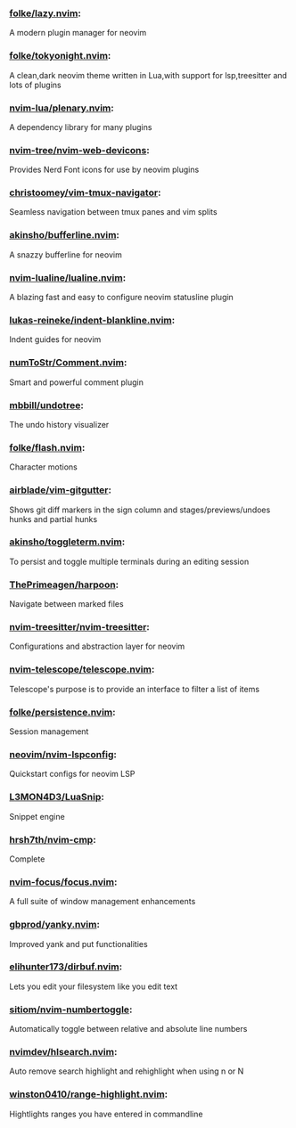 ### [folke/lazy.nvim](https://github.com/folke/lazy.nvim):<br>
A modern plugin manager for neovim

### [folke/tokyonight.nvim](https://github.com/folke/tokyonight.nvim):<br>
A clean,dark neovim theme written in Lua,with support for lsp,treesitter and lots of plugins

### [nvim-lua/plenary.nvim](https://github.com/nvim-lua/plenary.nvim):<br>
A dependency library for many plugins

### [nvim-tree/nvim-web-devicons](https://github.com/nvim-tree/nvim-web-devicons):<br>
Provides Nerd Font icons for use by neovim plugins

### [christoomey/vim-tmux-navigator](https://github.com/christoomey/vim-tmux-navigator):<br>
Seamless navigation between tmux panes and vim splits

### [akinsho/bufferline.nvim](https://github.com/akinsho/bufferline.nvim):<br>
A snazzy bufferline for neovim

### [nvim-lualine/lualine.nvim](https://github.com/nvim-lualine/lualine.nvim):<br>
A blazing fast and easy to configure neovim statusline plugin

### [lukas-reineke/indent-blankline.nvim](https://github.com/lukas-reineke/indent-blankline.nvim):<br>
Indent guides for neovim

### [numToStr/Comment.nvim](https://github.com/numToStr/Comment.nvim):<br>
Smart and powerful comment plugin

### [mbbill/undotree](https://github.com/mbbill/undotree):<br>
The undo history visualizer

### [folke/flash.nvim](https://github.com/folke/flash.nvim):<br>
Character motions

### [airblade/vim-gitgutter](https://github.com/airblade/vim-gitgutter):<br>
Shows git diff markers in the sign column and stages/previews/undoes hunks and partial hunks

### [akinsho/toggleterm.nvim](https://github.com/akinsho/toggleterm.nvim):<br>
To persist and toggle multiple terminals during an editing session

### [ThePrimeagen/harpoon](https://github.com/ThePrimeagen/harpoon):<br>
Navigate between marked files

### [nvim-treesitter/nvim-treesitter](https://github.com/nvim-treesitter/nvim-treesitter):<br>
Configurations and abstraction layer for neovim

### [nvim-telescope/telescope.nvim](https://github.com/nvim-telescope/telescope.nvim):<br>
Telescope's purpose is to provide an interface to filter a list of items

### [folke/persistence.nvim](https://github.com/folke/persistence.nvim):<br>
Session management

### [neovim/nvim-lspconfig](https://github.com/neovim/nvim-lspconfig):<br>
Quickstart configs for neovim LSP

### [L3MON4D3/LuaSnip](https://github.com/L3MON4D3/LuaSnip):<br>
Snippet engine

### [hrsh7th/nvim-cmp](https://github.com/hrsh7th/nvim-cmp):<br>
Complete

### [nvim-focus/focus.nvim](https://github.com/nvim-focus/focus.nvim):<br>
A full suite of window management enhancements

### [gbprod/yanky.nvim](https://github.com/gbprod/yanky.nvim):<br>
Improved yank and put functionalities

### [elihunter173/dirbuf.nvim](https://github.com/elihunter173/dirbuf.nvim):<br>
Lets you edit your filesystem like you edit text

### [sitiom/nvim-numbertoggle](https://github.com/sitiom/nvim-numbertoggle):<br>
Automatically toggle between relative and absolute line numbers

### [nvimdev/hlsearch.nvim](https://github.com/nvimdev/hlsearch.nvim):<br>
Auto remove search highlight and rehighlight when using n or N

### [winston0410/range-highlight.nvim](https://github.com/winston0410/range-highlight.nvim):<br>
Hightlights ranges you have entered in commandline
